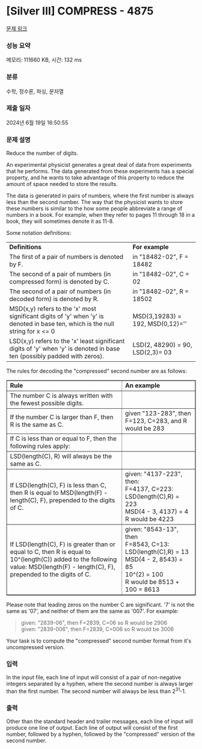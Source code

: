 # [Silver III] COMPRESS - 4875 

[문제 링크](https://www.acmicpc.net/problem/4875) 

### 성능 요약

메모리: 111660 KB, 시간: 132 ms

### 분류

수학, 정수론, 파싱, 문자열

### 제출 일자

2024년 6월 19일 16:50:55

### 문제 설명

<p>Reduce the number of digits.</p>

<p>An experimental physicist generates a great deal of data from experiments that he performs. The data generated from these experiments has a special property, and he wants to take advantage of this property to reduce the amount of space needed to store the results.</p>

<p>The data is generated in pairs of numbers, where the first number is always less than the second number. The way that the physicist wants to store these numbers is similar to the how some people abbreviate a range of numbers in a book. For example, when they refer to pages 11 through 18 in a book, they will sometimes denote it as 11-8.</p>

<p>Some notation definitions:</p>

<table class="table table-bordered" width="100%">
	<tbody>
		<tr>
			<td><b>Definitions</b></td>
			<td><b>For example</b></td>
		</tr>
		<tr>
			<td>The first of a pair of numbers is denoted by F.</td>
			<td>in "18482-02", F = 18482</td>
		</tr>
		<tr>
			<td>The second of a pair of numbers (in compressed form) is denoted by C.</td>
			<td>in "18482-02", C = 02</td>
		</tr>
		<tr>
			<td>The second of a pair of numbers (in decoded form) is denoted by R.</td>
			<td>in "18482-02", R = 18502</td>
		</tr>
		<tr>
			<td>MSD(x,y) refers to the 'x' most significant digits of 'y' when 'y' is denoted in base ten, which is the null string for x <= 0</td>
			<td>MSD(3,19283) = 192, MSD(0,12)=''</td>
		</tr>
		<tr>
			<td>LSD(x,y) refers to the 'x' least significant digits of 'y' when 'y' is denoted in base ten (possibly padded with zeros).</td>
			<td>LSD(2, 48290) = 90, LSD(2,3)= 03</td>
		</tr>
	</tbody>
</table>

<p>The rules for decoding the "compressed" second number are as follows:</p>

<table border="1" cellpadding="2" cellspacing="2" class="table table-bordered" width="100%">
	<tbody>
		<tr>
			<td><b>Rule</b></td>
			<td><b>An example</b></td>
		</tr>
		<tr>
			<td>The number C is always written with the fewest possible digits.</td>
			<td> </td>
		</tr>
		<tr>
			<td>If the number C is larger than F, then R is the same as C.</td>
			<td>given "123-283", then F=123, C=283, and R would be 283</td>
		</tr>
		<tr>
			<td>If C is less than or equal to F, then the following rules apply:</td>
			<td> </td>
		</tr>
		<tr>
			<td>LSD(length(C), R) will always be the same as C.</td>
			<td> </td>
		</tr>
		<tr>
			<td>If LSD(length(C), F) is less than C, then R is equal to MSD(length(F) - length(C), F), prepended to the digits of C.</td>
			<td>given: "4137-223", then:<br>
			F=4137, C=223:<br>
			LSD(length(C),R) = 223<br>
			MSD(4 - 3, 4137) = 4<br>
			R would be 4223</td>
		</tr>
		<tr>
			<td>If LSD(length(C), F) is greater than or equal to C, then R is equal to 10^(length(C)) added to the following value: MSD(length(F) - length(C), F), prepended to the digits of C.</td>
			<td>given: "8543-13", then<br>
			F=8543, C=13:<br>
			LSD(length(C),R) = 13<br>
			MSD(4 - 2, 8543) = 85<br>
			10^(2) = 100<br>
			R would be 8513 + 100 = 8613</td>
		</tr>
	</tbody>
</table>

<p>Please note that leading zeros on the number C are significant. '7' is not the same as '07', and neither of them are the same as '007'.  For example:</p>

<blockquote>
<p>given: "2839-06", then F=2839, C=06 so R would be 2906<br>
given: "2839-006", then F=2839, C=006 so R would be 3006</p>
</blockquote>

<p>Your task is to compute the "compressed" second number format from it's uncompressed version.</p>

### 입력 

 <p>In the input file, each line of input will consist of a pair of non-negative integers separated by a hyphen, where the second number is always larger than the first number. The second number will always be less than 2<sup>31</sup>-1. </p>

### 출력 

 <p>Other than the standard header and trailer messages, each line of input will produce one line of output. Each line of output will consist of the first number, followed by a hyphen, followed by the "compressed" version of the second number.</p>

